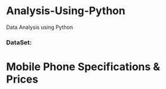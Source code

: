 # Analysis-Using-Python
Data Analysis using Python 
<br>
<h3>DataSet: </h3><h1>Mobile Phone Specifications & Prices</h1><br>


